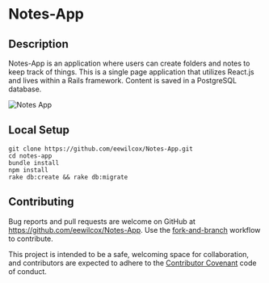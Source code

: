 # Notes-App

## Description

Notes-App is an application where users can create folders and notes to keep track of things. This is a single page application that utilizes React.js and lives within a Rails framework. Content is saved in a PostgreSQL database.

![Notes App](./app/assets/img.png)

## Local Setup

```
git clone https://github.com/eewilcox/Notes-App.git
cd notes-app
bundle install
npm install
rake db:create && rake db:migrate
```

## Contributing

Bug reports and pull requests are welcome on GitHub at https://github.com/eewilcox/Notes-App. Use the [fork-and-branch](http://blog.scottlowe.org/2015/01/27/using-fork-branch-git-workflow/) workflow to contribute.

This project is intended to be a safe, welcoming space for collaboration, and contributors are expected to adhere to the [Contributor Covenant](http://contributor-covenant.org) code of conduct.

